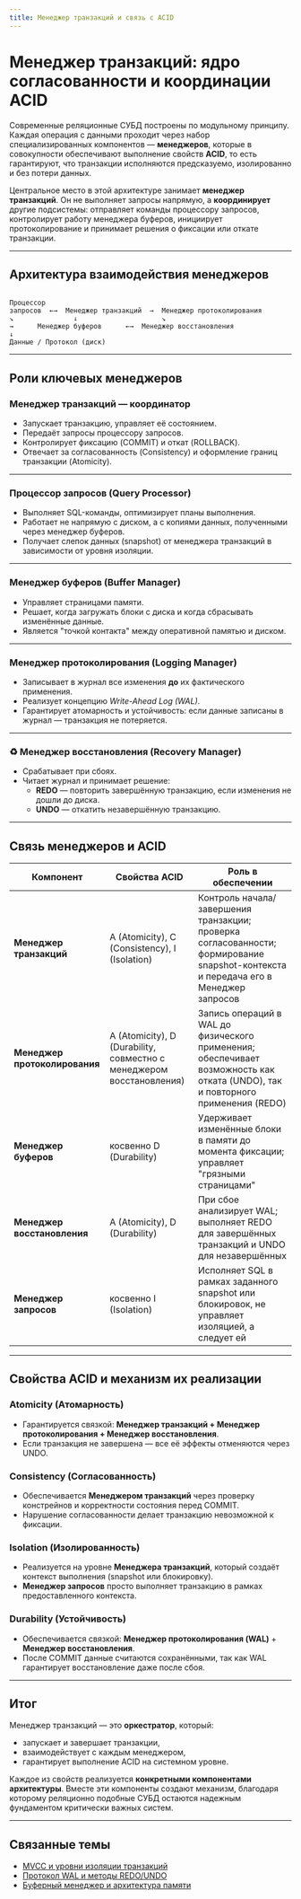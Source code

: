 ```yaml
---
title: Менеджер транзакций и связь с ACID
---
```


# Менеджер транзакций: ядро согласованности и координации ACID

Современные реляционные СУБД построены по модульному принципу. Каждая операция с данными проходит через набор специализированных компонентов — **менеджеров**, которые в совокупности обеспечивают выполнение свойств **ACID**, то есть гарантируют, что транзакции исполняются предсказуемо, изолированно и без потери данных.

Центральное место в этой архитектуре занимает **менеджер транзакций**. Он не выполняет запросы напрямую, а **координирует** другие подсистемы: отправляет команды процессору запросов, контролирует работу менеджера буферов, инициирует протоколирование и принимает решения о фиксации или откате транзакции.

---

## Архитектура взаимодействия менеджеров

```

Процессор
запросов  ←→  Менеджер транзакций  →  Менеджер протоколирования
↘               ↓                     ↘
→      Менеджер буферов      ←→  Менеджер восстановления
↓
Данные / Протокол (диск)

```

---

## Роли ключевых менеджеров

### Менеджер транзакций — координатор
* Запускает транзакцию, управляет её состоянием.
* Передаёт запросы процессору запросов.
* Контролирует фиксацию (COMMIT) и откат (ROLLBACK).
* Отвечает за согласованность (Consistency) и оформление границ транзакции (Atomicity).

---

### Процессор запросов (Query Processor)
* Выполняет SQL-команды, оптимизирует планы выполнения.
* Работает не напрямую с диском, а с копиями данных, полученными через менеджер буферов.
* Получает слепок данных (snapshot) от менеджера транзакций в зависимости от уровня изоляции.

---

### Менеджер буферов (Buffer Manager)
* Управляет страницами памяти.
* Решает, когда загружать блоки с диска и когда сбрасывать изменённые данные.
* Является "точкой контакта" между оперативной памятью и диском.

---

### Менеджер протоколирования (Logging Manager)
* Записывает в журнал все изменения **до** их фактического применения.
* Реализует концепцию *Write-Ahead Log (WAL)*.
* Гарантирует атомарность и устойчивость: если данные записаны в журнал — транзакция не потеряется.

---

### ♻ Менеджер восстановления (Recovery Manager)
* Срабатывает при сбоях.
* Читает журнал и принимает решение:
  - **REDO** — повторить завершённую транзакцию, если изменения не дошли до диска.
  - **UNDO** — откатить незавершённую транзакцию.

---

## Связь менеджеров и ACID

| Компонент                   | Свойства ACID                                 | Роль в обеспечении                                                                 |
|---------------------------|-----------------------------------------------|-------------------------------------------------------------------------------------|
| **Менеджер транзакций**  | A (Atomicity), C (Consistency), I (Isolation)  | Контроль начала/завершения транзакции; проверка согласованности; формирование snapshot-контекста и передача его в Менеджер запросов |
| **Менеджер протоколирования** | A (Atomicity), D (Durability, совместно с менеджером восстановления) | Запись операций в WAL до физического применения; обеспечивает возможность как отката (UNDO), так и повторного применения (REDO) |
| **Менеджер буферов**     | косвенно D (Durability)                       | Удерживает изменённые блоки в памяти до момента фиксации; управляет "грязными страницами" |
| **Менеджер восстановления** | A (Atomicity), D (Durability)               | При сбое анализирует WAL; выполняет REDO для завершённых транзакций и UNDO для незавершённых |
| **Менеджер запросов**   | косвенно I (Isolation)                         | Исполняет SQL в рамках заданного snapshot или блокировок, не управляет изоляцией, а следует ей |

---

## Свойства ACID и механизм их реализации

### **Atomicity (Атомарность)**
* Гарантируется связкой: **Менеджер транзакций + Менеджер протоколирования + Менеджер восстановления**.
* Если транзакция не завершена — все её эффекты отменяются через UNDO.

### **Consistency (Согласованность)**
* Обеспечивается **Менеджером транзакций** через проверку констрейнов и корректности состояния перед COMMIT.
* Нарушение согласованности делает транзакцию невозможной к фиксации.

### **Isolation (Изолированность)**
* Реализуется на уровне **Менеджера транзакций**, который создаёт контекст выполнения (snapshot или блокировку).
* **Менеджер запросов** просто выполняет транзакцию в рамках предоставленного контекста.

### **Durability (Устойчивость)**
* Обеспечивается связкой: **Менеджер протоколирования (WAL)** + **Менеджер восстановления**.
* После COMMIT данные считаются сохранёнными, так как WAL гарантирует восстановление даже после сбоя.

---

## Итог

Менеджер транзакций — это **оркестратор**, который:
* запускает и завершает транзакции,
* взаимодействует с каждым менеджером,
* гарантирует выполнение ACID на системном уровне.

 Каждое из свойств реализуется **конкретными компонентами архитектуры**. Вместе эти компоненты создают механизм, благодаря которому реляционно подобные СУБД остаются надежным фундаментом критически важных систем.

---

## Связанные темы

- [MVCC и уровни изоляции транзакций](./MVCC_Isolation.md)
- [Протокол WAL и методы REDO/UNDO](./Logging_and_Recovery.md)
- [Буферный менеджер и архитектура памяти](./Buffer_Manager.md)
```
